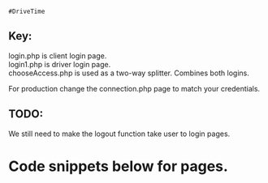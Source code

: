                                                                                                                                                                                                                                                                      #DriveTime
                                                                                                                                                
<h2>Key:</h2>
login.php is client login page. <br>
login1.php is driver login page. <br>
chooseAccess.php is used as a two-way splitter. Combines both logins.

For production change the connection.php page to match your credentials. 


<h2>TODO:</h2>
We still need to make the logout function take user to login pages.


<h1>Code snippets below for pages.</h1>







